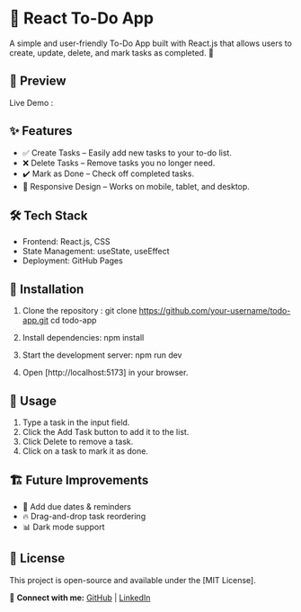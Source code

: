 # 📌 React To-Do App

A simple and user-friendly To-Do App built with React.js that allows users to create, update, delete, and mark tasks as completed. 🚀

## 📸 Preview

Live Demo :

## ✨ Features

- ✅ Create Tasks – Easily add new tasks to your to-do list.
- ❌ Delete Tasks – Remove tasks you no longer need.
- ✔️ Mark as Done – Check off completed tasks.
- 📱 Responsive Design – Works on mobile, tablet, and desktop.

## 🛠️ Tech Stack

- Frontend: React.js, CSS
- State Management: useState, useEffect
- Deployment: GitHub Pages

## 🚀 Installation

1. Clone the repository : git clone https://github.com/your-username/todo-app.git
   cd todo-app
2. Install dependencies: npm install

3. Start the development server: npm run dev
4. Open [http://localhost:5173] in your browser.

## 🔧 Usage

1. Type a task in the input field.
2. Click the Add Task button to add it to the list.
3. Click Delete to remove a task.
4. Click on a task to mark it as done.

## 🏗️ Future Improvements

- 🌟 Add due dates & reminders
- 🔥 Drag-and-drop task reordering
- 📊 Dark mode support

## 📜 License

This project is open-source and available under the [MIT License].

🔗 **Connect with me:**
[GitHub](https://github.com/yashrao0001) | [LinkedIn](www.linkedin.com/in/yashyadav001)
